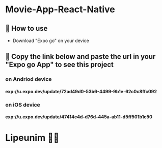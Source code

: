 # Movie-App-React-Native

## 📝 How to use

- Download "Expo go" on your device

## 🚀 Copy the link below and paste the url in your "Expo go App" to see this project

### on Andriod device

#### exp://u.expo.dev/update/72ad49d0-53b6-4499-9b1e-62c0c8ffc092

### on iOS device

#### exp://u.expo.dev/update/47414c4d-d76d-445a-ab11-d5ff501b1c50

# Lipeunim 🚀🚀
